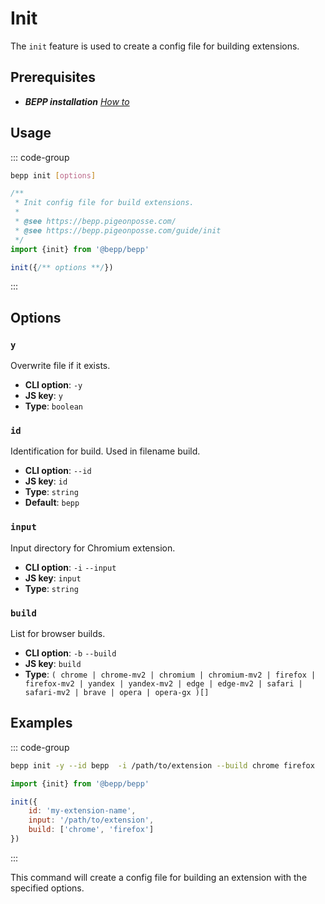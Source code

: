 # Init

The `init` feature is used to create a config file for building extensions.

## Prerequisites

- **__BEPP_ installation_** [_How to_](/guide/getting-started#installation)

## Usage

::: code-group

```bash
bepp init [options]
```

```js
/**
 * Init config file for build extensions.
 * 
 * @see https://bepp.pigeonposse.com/
 * @see https://bepp.pigeonposse.com/guide/init
 */
import {init} from '@bepp/bepp'

init({/** options **/})

```

:::

## Options

<!--@include: ../partials/options-shared.md-->

### `y`

Overwrite file if it exists.

- **CLI option**: `-y`
- **JS key**: `y`
- **Type**: `boolean`

### `id`

Identification for build. Used in filename build.

- **CLI option**: `--id`
- **JS key**: `id`
- **Type**: `string`
- **Default**: `bepp`

### `input`

Input directory for Chromium extension.

- **CLI option**: `-i` `--input`
- **JS key**: `input`
- **Type**: `string`

### `build`

List for browser builds.

- **CLI option**: `-b` `--build`
- **JS key**: `build`
- **Type**: `( chrome | chrome-mv2 | chromium | chromium-mv2 | firefox | firefox-mv2 | yandex | yandex-mv2 | edge | edge-mv2 | safari |  safari-mv2 | brave | opera | opera-gx )[]`

## Examples

::: code-group

```bash
bepp init -y --id bepp  -i /path/to/extension --build chrome firefox
```

```js
import {init} from '@bepp/bepp'

init({
    id: 'my-extension-name',
    input: '/path/to/extension',
    build: ['chrome', 'firefox']
})

```

:::

This command will create a config file for building an extension with the specified options.
